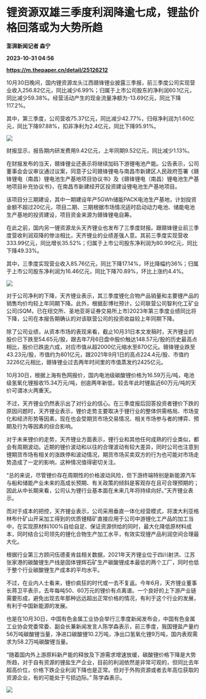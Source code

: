 # 锂资源双雄三季度利润降逾七成，锂盐价格回落或为大势所趋
**澎湃新闻记者 森宁**

**2023-10-31 04:56**

**https://m.thepaper.cn/detail/25126212**

10月30日晚间，国内锂资源龙头江西赣锋锂业披露三季报，前三季度公司实现营业收入256.82亿元，同比减少6.99%；归属于上市公司股东的净利润60.1亿元，同比减少59.38%。经营活动产生的现金流量净额为-13.69亿元，同比下降117.2%。

其中，第三季度，公司营收75.37亿元，同比减少42.77%，归母净利润为1.60亿元，同比下降97.88%，扣非净利为2.4亿元，同比下降95.91%。

![](https://imagecloud.thepaper.cn/thepaper/image/276/340/282.jpg)

财报显示，报告期内研发费用9.42亿元，上年同期9.52亿元，同比减少1.13%。

在财报发布的当天，赣锋锂业还表示将继续加码下游锂电池产能。公告表示，公司董事会会议审议通过议案，同意子公司赣锋锂电与南昌市新建区人民政府签署《赣锋锂电（南昌）锂电池生产基地项目协议书》及《赣锋锂电（南昌）锂电池生产基地项目补充协议书》，在南昌市新建经开区投资建设锂电池生产基地项目。

该项目分三期建设，其中一期建设年产5GWh储能PACK电池生产基地，计划投资金额不超过20亿元，项目二期、三期根据市场情况适时启动动力电池、储能电池生产基地的投资建设，项目资金来源为赣锋锂电自筹。

在此之前，国内另一锂资源龙头天齐锂业也发布了三季度财报。跟赣锋锂业前三季度营收利润双降的惨淡相比，天齐锂业的业绩差强人意。其前三季度实现营收333.99亿元，同比增长35.52%；归属于上市公司股东净利润为80.99亿元，同比下降49.33%。

其中，三季度实现营业收入85.76亿元，同比下降17.14%，环比降幅约36%；归属于上市公司股东净利润为16.46亿元，同比下降70.89%，环比上涨约4.4%。

![](https://imagecloud.thepaper.cn/thepaper/image/276/340/304.jpg)

对于公司净利的下降，天齐锂业表示，其三季度锂化合物产品销量和主要锂产品的销售均价均较上年同期下降。此外，根据彭博社预计，公司联营公司智利化工矿业公司(SQM，已在纽交所、圣地亚哥证券交易所上市)2023年第三季度业绩同比将下降，公司在本报告期确认的对该联营公司的投资收益较上年同期下降。

除了公司业绩，从资本市场的表现来看，截止10月31日本文发稿时，天齐锂业的股价已下跌至54.65元/股，跟去年7月6日盘中股价触达148.57元/股的历史最高点相比，股价已跌逾六成，对应市值从超2000亿元缩水至870亿元。赣锋锂业跌至43.23元/股，市值约为801亿元，跟2021年9月1日的高点224.4元/股、市值约3226亿元相比，赣锋锂业过去两年时间里的市值蒸发约2425亿元。

10月30日，根据上海有色网报价，国内电池级碳酸锂价格为16.59万元/吨，电池级氢氧化锂报收15.34万元/吨，创逾两年新低，较去年此时锂盐近60万元/吨的天价可谓冰火两重天。

不过，天齐锂业仍然表示出了对行业的信心。在三季度报后回答投资者锂价下跌的原因问题时，天齐锂业表示，锂价走势主要取决于锂行业的整体供需格局、市场变化和经济形势等因素，现在也会受期货市场交易情况、相关市场参与者的博弈、预期及行为等因素的综合影响。

对于未来锂价的走势，天齐锂业方面表示，锂行业和其他任何成熟的行业类似，都会有周期波动。近期的锂价波动和以往的合理波动有较大差异，同时公司也注意到锂期货市场有相关的涨跌停和波动情况，期货市场买卖双方的行为也可能对市场走势造成了一定的影响，这种情况值得密切关注。

“总的来说，尽管锂价存在周期性的价格波动风险，但下游终端特别是新能源汽车与船和储能产业未来的高成长预期、有关政策的倾斜是客观存在且可合理预期的；因此从中长期来看，公司认为锂行业基本面在未来几年将持续向好。”天齐锂业表示。

而对于成本的把控，天齐锂业表示，公司采用垂直一体化经营模式，将澳大利亚格林布什矿山开采加工得到的优质锂精矿直接应用于公司中游锂化工产品的加工当中，在实现原材料100%自给自足、保证资源供给的同时，最大化降低原材料成本，同时结合公司领先的锂化合物生产加工水平，有效实现锂产品利润空间合理最大化。

根据行业第三方顾问伍德麦肯兹相关数据，2021年天齐锂业位于四川射洪、江苏张家港的碳酸锂生产线是固体锂辉石矿生产碳酸锂成本最低的两个工厂，同时也低于整个行业碳酸锂生产成本的平均水平。

不过，在业内人士看来，锂价疯狂的时代或一去不复返。今年6月，天齐锂业董事长蒋卫平表示，去年每吨50、60万元的锂价有点离谱。一个良好的上下游产业链需要形成，避免出现去年那种远远超出正常价格的情况，有利于这个行业的发展，有利于中国新能源的发展。

也是在10月30日，中国有色金属工业协会举行三季度新闻发布会，中国有色金属工业协会党委常委、副会长兼新闻发言人陈学森表示，前三季度，我国锂盐产量约56万吨碳酸锂当量，净进口碳酸锂10.2万吨，净出口氢氧化锂9万吨，国内表观需求为58.2万吨碳酸锂当量。

“随着国内外上游原料新产能的释放及下游需求增速放缓，碳酸锂价格下降是大势所趋，对于自有资源的锂盐生产企业，目前的利润依然是非常可观的，但同比去年超高价位，价格下跌企业利润下降也是正常。但对于外购资源或者去年高位获取的资源企业，有的可能处于亏损边际。” 陈学森表示。

![](https://imagecloud.thepaper.cn/thepaper/image/276/340/355.jpeg)